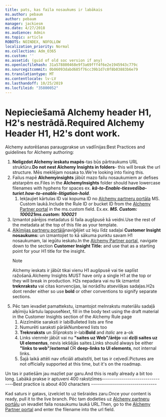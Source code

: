 ```yaml
---
title: pats, kas faila nosaukums ir labākais
ms.author: pebaum
author: pebaum
manager: jackiesm
ms.date: 4/27/2018
ms.audience: Admin
ms.topic: article
ROBOTS: NOINDEX, NOFOLLOW
localization_priority: Normal
ms.collection: Adm_O365
ms.custom: ''
ms.assetid: (guid of old soc version if any)
ms.openlocfilehash: 31a578800468e9f3a69fff4f6e2e1945943c779c
ms.sourcegitcommit: 0b06093dabd685f76cc39b1d7c0f8b03883b6e79
ms.translationtype: MT
ms.contentlocale: lv-LV
ms.lasthandoff: 10/25/2019
ms.locfileid: "35800052"
---
```

# <a name="required-alchemy-header-h1-h2s-dont-work"></a><span data-ttu-id="fefac-102">Nepieciešamā Alchemy header H1, H2's nestrādā.</span><span class="sxs-lookup"><span data-stu-id="fefac-102">Required Alchemy Header H1, H2's dont work.</span></span>
<span data-ttu-id="fefac-103">Alchemy autorēšanas paraugprakse un vadlīnijas:</span><span class="sxs-lookup"><span data-stu-id="fefac-103">Best Practices and guidelines for Alchemy authoring:</span></span>

1. <span data-ttu-id="fefac-104">**Neligzdot Alchemy ieskatu mapēs**-tas būs pārtraukums URL struktūru.</span><span class="sxs-lookup"><span data-stu-id="fefac-104">**Do not nest Alchemy Insights in folders**- this will break the url structure.</span></span> <span data-ttu-id="fefac-105">Mēs meklējam nosaka to.</span><span class="sxs-lookup"><span data-stu-id="fefac-105">We're looking into fixing this.</span></span>
1. <span data-ttu-id="fefac-106">Failus mapē **Alchemyinsights** jābūt mazo failu nosaukumiem ar defises atstarpēm ex.</span><span class="sxs-lookup"><span data-stu-id="fefac-106">Files in the **AlchemyInsights** folder should have lowercase filenames with hyphens for spaces ex.</span></span> <span data-ttu-id="fefac-107">***kā-to-Enable-tiesvedība-turiet***.</span><span class="sxs-lookup"><span data-stu-id="fefac-107">***how-to-enable-litigation-hold***.</span></span>
    1. <span data-ttu-id="fefac-108">Iekļaujiet kārtulas ID vai kopuma ID no [Alchemy partneru portāla](https://alchemyportal.azurewebsites.net) MS. Custom laukā.</span><span class="sxs-lookup"><span data-stu-id="fefac-108">Include the Rule ID or bucket ID from the [Alchemy Partner portal](https://alchemyportal.azurewebsites.net) in the ms.custom field.</span></span> <span data-ttu-id="fefac-109">Ex.</span><span class="sxs-lookup"><span data-stu-id="fefac-109">ex.</span></span> <span data-ttu-id="fefac-110">***MS. Custom: 100021***</span><span class="sxs-lookup"><span data-stu-id="fefac-110">***ms.custom: 100021***</span></span>
1. <span data-ttu-id="fefac-111">Izmantot pārējos metadatus šī faila augšpusē kā veidni.</span><span class="sxs-lookup"><span data-stu-id="fefac-111">Use the rest of the metadata at the top of this file as your template.</span></span>
1. <span data-ttu-id="fefac-112">[Alķīmijas partneru portālā](https://alchemyportal.azurewebsites.net)naviģējiet uz leju līdz sadaļai **Customer Insight nosaukums:** un izmantojiet to kā sākuma punktu savam H1 nosaukumam, lai iegūtu ieskatu.</span><span class="sxs-lookup"><span data-stu-id="fefac-112">In the [Alchemy Partner portal](https://alchemyportal.azurewebsites.net), navigate down to the section **Customer Insight Title:** and use that as a starting point for your H1 title for the insight.</span></span> 
    > [!NOTE]
    > <span data-ttu-id="fefac-113">Alchemy ieskats ir jābūt tikai vienu H1 augšpusē vai tie saplīst ražošanā.</span><span class="sxs-lookup"><span data-stu-id="fefac-113">Alchemy Insights MUST have only a single H1 at the top or they will break in production.</span></span> <span data-ttu-id="fefac-114">H2s nepadara vai nu tik izmantot **treknrakstu** vai citas konvencijas, lai norādītu atsevišķas sadaļas.</span><span class="sxs-lookup"><span data-stu-id="fefac-114">H2s dont render either so use **bold** or other conventions to signify separate sections.</span></span>
1. <span data-ttu-id="fefac-115">Pēc tam ievadiet pamattekstu, izmantojot melnrakstu materiālu sadaļā alķīmiju kārtulu lappuse</span><span class="sxs-lookup"><span data-stu-id="fefac-115">Next, fill in the body text using the draft material in the Customer Insights section of the Alchemy Rule page</span></span>
    1. <span data-ttu-id="fefac-116">Aizzīmētie saraksti ir labi</span><span class="sxs-lookup"><span data-stu-id="fefac-116">Bulleted lists are fine</span></span>
    1. <span data-ttu-id="fefac-117">Numurēti saraksti pārāk</span><span class="sxs-lookup"><span data-stu-id="fefac-117">Numbered lists too</span></span>
    1. <span data-ttu-id="fefac-118">**Treknraksts** un *Slīpraksts* ir-labi</span><span class="sxs-lookup"><span data-stu-id="fefac-118">**Bold** and *italic* are a-ok</span></span>
    1. <span data-ttu-id="fefac-119">Links vienmēr jābūt vai nu **"saites uz Web"/ārējo** vai **dziļi saites uz UI elementus**, nevis iekšējās saites.</span><span class="sxs-lookup"><span data-stu-id="fefac-119">Links should always be either **"links to web"/external** OR **deep-links to UI elements**, not internal links.</span></span>
    1. <span data-ttu-id="fefac-120">Šajā laikā attēli nav oficiāli atbalstīti, bet tas ir ceļvedī.</span><span class="sxs-lookup"><span data-stu-id="fefac-120">Pictures are not officially supported at this time, but it's on the roadmap.</span></span>

<span data-ttu-id="fefac-121">Un tas ir patiešām jau mazliet par garu.</span><span class="sxs-lookup"><span data-stu-id="fefac-121">And this is really already a bit too long.</span></span> <span data-ttu-id="fefac-122">Labākā prakse ir aptuveni 400 rakstzīmes---------------------------------</span><span class="sxs-lookup"><span data-stu-id="fefac-122">Best practice is about 400 characters ---------------------------------</span></span>

<span data-ttu-id="fefac-123">Kad saturs ir gatavs, izvelciet to uz tiešraides zaru.</span><span class="sxs-lookup"><span data-stu-id="fefac-123">Once your content is ready, pull it to the live branch.</span></span> <span data-ttu-id="fefac-124">Pēc tam dodieties uz [Alchemy partneru portālu](https://alchemyportal.azurewebsites.net) un ievadiet faila nosaukumu laukā URL.</span><span class="sxs-lookup"><span data-stu-id="fefac-124">Then, go to the [Alchemy Partner portal](https://alchemyportal.azurewebsites.net) and enter the filename into the url field.</span></span> 